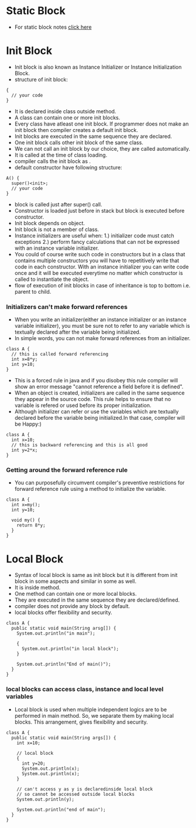 # Static Block
* For static block notes [click here](https://github.com/mittulmandhan/java-interview-prep/tree/master/10%20static)

# Init Block
* Init block is also known as Instance Initializer or Instance Initialization Block.
* structure of init block:
````
{
  // your code
}
````
* It is declared inside class outside method.
* A class can contain one or more init blocks.
* Every class have atleast one init block. If programmer does not make an init block then compiler creates a default init block.
* Init blocks are executed in the same sequence they are declared.
* One init block calls other init block of the same class.
* We can not call an init block by our choice, they are called automatically.
* It is called at the time of class loading.
* compiler calls the init block as <init>.
* default constructor have following structure:
````
A() {
  super()<init>;
  // your code
}
````
* <init> block is called just after super() call.
* Constructor is loaded just before <init> in stack but <init> block is executed before constructor.
* Init block depends on object.
* Init block is not a member of class.
* Instance initializers are useful when:
  1.) initializer code must catch exceptions
  2.) perform fancy calculations that can not be expressed with an instance variable initializer.
* You could of course write such code in constructors but in a class that contains multiple constructors you will have to repetitively write that code in each constructor. With an instance initializer you can write code once and it will be executed everytime no matter which constructor is called to instantiate the object.
* flow of execution of init blocks in case of inheritance is top to bottom i.e. parent to child.
### Initializers can't make forward references
* When you write an initializer(either an instance initializer or an instance variable initializer), you must be sure not to refer to any variable which is textually declared after the variable being initialized.
* In simple words, you can not make forward references from an initializer.
````
class A {
  // this is called forward referencing
  int x=8*y;
  int y=10;
}
````
* This is a forced rule in java and if you disobey this rule compiler will show an error message "cannot reference a field before it is defined".
* When an object is created, initializers are called in the same sequence they appear in the source code. This rule helps to ensure that no variable is refered or used before its proper initialization.
* Although initializer can refer or use the variables which are textually declared before the variable being initialized.In that case, compiler will be Happy:)
````
class A {
  int x=10;
  // this is backward referencing and this is all good
  int y=2*x;
}
````
### Getting around the forward reference rule
* You can purposefully circumvent compiler's preventive restrictions for forward reference rule using a method to initialize the variable.
````
class A {
  int x=my();
  int y=10;
  
  void my() {
    return 8*y;
  }
}
````

# Local Block
* Syntax of local block is same as init block but it is different from init block in some aspects and similar in some as well.
* It is inside method.
* One method can contain one or more local blocks.
* They are executed in the same sequence they are declared/defined.
* compiler does not provide any block by default.
* local blocks offer flexibility and security.
````
class A {
  public static void main(String arsg[]) {
    System.out.println("in main");
    
    {
      System.out.println("in local block");
    }
    
    System.out.println("End of main()");
  }
}
````
### local blocks can access class, instance and local level variables
* Local block is used when multiple independent logics are to be performed in main method. So, we separate them by making local blocks. This arrangement, gives flexibility and security.
````
class A {
  public static void main(String args[]) {
    int x=10;
    
    // local block
    {
      int y=20;
      System.out.println(x);
      System.out.println(x);
    }
    
    // can't access y as y is declaredinside local block
    // so cannot be accessed outside local blocks
    System.out.println(y);
    
    System.out.println("end of main");
  }
}
````  
